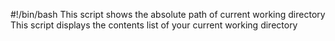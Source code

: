 #!/bin/bash
This script shows the absolute path of current working directory
This script displays the contents list of your current working directory
